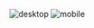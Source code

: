 ![desktop](https://github.com/user-attachments/assets/31be1826-8cb0-4e9c-8936-7e5297affb1a)
![mobile](https://github.com/user-attachments/assets/17403b18-b934-4a12-b1b2-83bd74323ab3)
